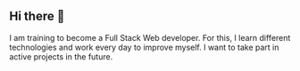 ## Hi there 👋

I am training to become a Full Stack Web developer. For this, I learn different technologies and work every day to improve myself. I want to take part in active projects in the future.

<!--
**nurdoganbahadir/nurdoganbahadir** is a ✨ _special_ ✨ repository because its `README.md` (this file) appears on your GitHub profile.

Here are some ideas to get you started:

- 🔭 I’m currently working on ...
- 🌱 I’m currently learning ...
- 👯 I’m looking to collaborate on ...
- 🤔 I’m looking for help with ...
- 💬 Ask me about ...
- 📫 How to reach me: ...
- 😄 Pronouns: ...
- ⚡ Fun fact: ...
-->
